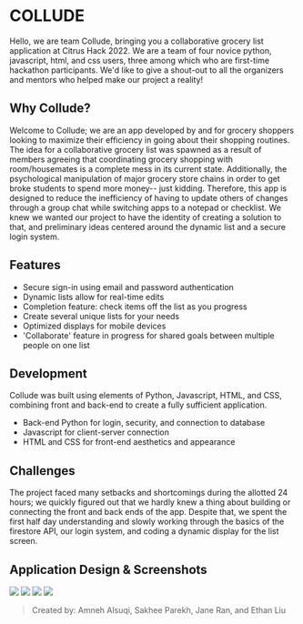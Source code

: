 # COLLUDE
Hello, we are team Collude, bringing you a collaborative grocery list application at Citrus Hack 2022. We are a team of four novice python, javascript, html, and css users, three among which who are first-time hackathon participants. We'd like to give a shout-out to all the organizers and mentors who helped make our project a reality!

## Why Collude?
Welcome to Collude; we are an app developed by and for grocery shoppers looking to maximize their efficiency in going about their shopping routines. The idea for a collaborative grocery list was spawned as a result of members agreeing that coordinating grocery shopping with room/housemates is a complete mess in its current state. Additionally, the psychological manipulation of major grocery store chains in order to get broke students to spend more money-- just kidding. 
Therefore, this app is designed to reduce the inefficiency of having to update others of changes through a group chat while switching apps to a notepad or checklist. We knew we wanted our project to have the identity of creating a solution to that, and preliminary ideas centered around the dynamic list and a secure login system. 

## Features
- Secure sign-in using email and password authentication
- Dynamic lists allow for real-time edits
- Completion feature: check items off the list as you progress
- Create several unique lists for your needs
- Optimized displays for mobile devices
- 'Collaborate' feature in progress for shared goals between multiple people on one list


## Development

Collude was built using elements of Python, Javascript, HTML, and CSS, combining front and back-end to create a fully sufficient application. 
- Back-end Python for login, security, and connection to database
- Javascript for client-server connection
- HTML and CSS for front-end aesthetics and appearance

## Challenges

The project faced many setbacks and shortcomings during the allotted 24 hours; we quickly figured out that we hardly knew a thing about building or connecting the front and back ends of the app. Despite that, we spent the first half day understanding and slowly working through the basics of the firestore API, our login system, and coding a dynamic display for the list screen.



## Application Design & Screenshots
![](https://snipboard.io/zp5Tei.jpg) 
![](https://snipboard.io/p69HYG.jpg) 
![](https://snipboard.io/MrDliv.jpg) 
![](https://snipboard.io/quXsxG.jpg)



> Created by: Amneh Alsuqi, Sakhee Parekh, Jane Ran, and Ethan Liu
